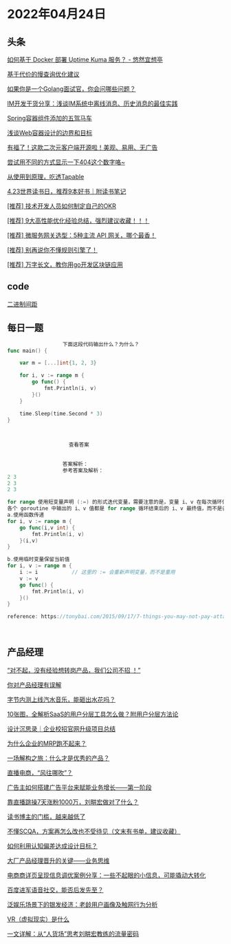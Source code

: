 # 2022年04月24日
## 头条

[如何基于 Docker 部署 Uptime Kuma 服务？ - 悠然宜想亭](https://toutiao.io/k/nosdyyu)

[基于代价的慢查询优化建议](https://toutiao.io/k/drtvhbu)

[如果你是一个Golang面试官，你会问哪些问题？](https://toutiao.io/k/0acpnu3)

[IM开发干货分享：浅谈IM系统中离线消息、历史消息的最佳实践](https://toutiao.io/k/vskpw1w)

[Spring容器组件添加的五驾马车](https://toutiao.io/k/deertl3)

[浅谈Web容器设计的边界和目标](https://toutiao.io/k/j5z3sjc)

[有福了！这款二次元客户端开源啦！美观、易用、无广告](https://toutiao.io/k/tp9f8fe)

[尝试用不同的方式显示一下404这个数字咯~](https://toutiao.io/k/ox4glwt)

[从使用到原理，吃透Tapable](https://toutiao.io/k/h2b9zqr)

[4.23世界读书日，推荐9本好书｜附读书笔记](https://toutiao.io/k/d8e0mjw)

[[推荐] 技术开发人员如何制定自己的OKR](https://toutiao.io/k/zq8oiet)

[[推荐] 9大高性能优化经验总结，强烈建议收藏！！！](https://toutiao.io/k/26za4ep)

[[推荐] 微服务网关选型：5种主流 API 网关，哪个最香！](https://toutiao.io/k/jtyo70d)

[[推荐] 别再说你不懂规则引擎了！](https://toutiao.io/k/edts5o5)

[[推荐] 万字长文，教你用go开发区块链应用](https://toutiao.io/k/3f3i7ey)



## code

[二进制间距](https://leetcode-cn.com/problems/binary-gap)



## 每日一题

```go
                  下面这段代码输出什么？为什么？
func main() {

	var m = [...]int{1, 2, 3}

	for i, v := range m {
		go func() {
			fmt.Println(i, v)
		}()
	}

	time.Sleep(time.Second * 3)
}


                  
                    查看答案
                  
                
                  答案解析：
                  参考答案及解析：
2 3
2 3
2 3

for range 使用短变量声明 (:=) 的形式迭代变量，需要注意的是，变量 i、v 在每次循环体中都会被重用，而不是重新声明。
各个 goroutine 中输出的 i、v 值都是 for range 循环结束后的 i、v 最终值，而不是各个 goroutine 启动时的 i, v值。可以理解为闭包引用，使用的是上下文环境的值。两种可行的 fix 方法:
a.使用函数传递
for i, v := range m {
	go func(i,v int) {
		fmt.Println(i, v)
	}(i,v)
}

b.使用临时变量保留当前值
for i, v := range m {
	i := i           // 这里的 := 会重新声明变量，而不是重用
	v := v
	go func() {
		fmt.Println(i, v)
	}()
}

reference: https://tonybai.com/2015/09/17/7-things-you-may-not-pay-attation-to-in-go/

                
```


## 产品经理

[“对不起，没有经验想转岗产品，我们公司不招 ！”](http://www.woshipm.com/online/5396066.html)

[你对产品经理有误解](http://www.woshipm.com/pmd/5407507.html)

[字节内测上线汽水音乐，能砸出水花吗？](http://www.woshipm.com/it/5406813.html)

[10张图，全解析SaaS的用户分层工具怎么做？附用户分层方法论](http://www.woshipm.com/operate/5404689.html)

[设计沉思录｜企业校招官网升级项目总结](http://www.woshipm.com/pd/5407049.html)

[为什么企业的MRP跑不起来？](http://www.woshipm.com/pd/5404981.html)

[一场解构之旅：什么才是优秀的产品？](http://www.woshipm.com/pd/5406994.html)

[直播电商，“风往哪吹”？](http://www.woshipm.com/it/5407070.html)

[广告主如何搭建广告平台来赋能业务增长——第一阶段](http://www.woshipm.com/pd/5406100.html)

[靠直播跳操7天涨粉1000万，刘畊宏做对了什么？](http://www.woshipm.com/it/5404305.html)

[读书博主的门槛，越来越低了](http://www.woshipm.com/operate/5407276.html)

[不懂SCQA，方案再怎么改也不受待见（文末有书单，建议收藏）](http://www.woshipm.com/operate/5406631.html)

[如何利用认知偏差达成设计目标？](http://www.woshipm.com/pd/5406732.html)

[大厂产品经理晋升的关键——业务思维](http://www.woshipm.com/pmd/5406355.html)

[电商商详页呈现信息调优案例分享：一些不起眼的小信息，可能撬动大转化](http://www.woshipm.com/pd/5407340.html)

[百度进军语音社交，能否后发先至？](http://www.woshipm.com/pd/5407249.html)

[泛娱乐场景下的银发经济：老龄用户画像及触网行为分析](http://www.woshipm.com/it/5406489.html)

[VR（虚拟现实）是什么](http://www.woshipm.com/ai/5402707.html)

[一文详解：从“人货场”思考刘畊宏教练的流量密码](http://www.woshipm.com/it/5407227.html)



